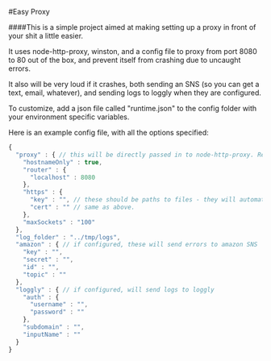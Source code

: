 #Easy Proxy

####This is a simple project aimed at making setting up a proxy in front of your shit a little easier.

It uses node-http-proxy, winston, and a config file to proxy from port 8080 to 80 out of the box, and prevent itself from crashing due to uncaught errors.

It also will be very loud if it crashes, both sending an SNS (so you can get a text, email, whatever), and sending logs to loggly when they are configured.

To customize, add a json file called "runtime.json" to the config folder with your environment specific variables.

Here is an example config file, with all the options specified:

```javascript
{
  "proxy" : { // this will be directly passed in to node-http-proxy. Refer to the documentation [here](https://github.com/nodejitsu/node-http-proxy).
    "hostnameOnly" : true,
    "router" : {
      "localhost" : 8080
    },
    "https" : {
      "key" : "", // these should be paths to files - they will automatically be loaded at runtime
      "cert" : "" // same as above.
    },
    "maxSockets" : "100"
  },
  "log_folder" : "../tmp/logs",
  "amazon" : { // if configured, these will send errors to amazon SNS
    "key" : "",
    "secret" : "",
    "id" : "",
    "topic" : ""
  },
  "loggly" : { // if configured, will send logs to loggly
    "auth" : {
      "username" : "",
      "password" : ""
    },
    "subdomain" : "",
    "inputName" : ""
  }  
}
````